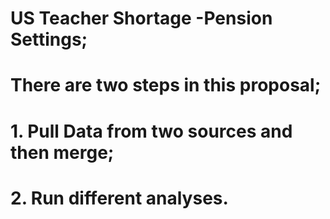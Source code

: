 # US Teacher Shortage -Pension Settings;
# There are two steps in this proposal; 
# 1. Pull Data from two sources and then merge;
# 2. Run different analyses.
